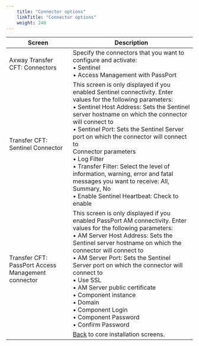 ```yaml
---
    title: "Connector options"
    linkTitle: "Connector options"
    weight: 240
---
```

| Screen  | Description  |
| --- | --- |
| Axway Transfer CFT: Connectors  | Specify the connectors that you want to configure and activate:<br/> • Sentinel<br/> • Access Management with PassPort |
| Transfer CFT:<br /> Sentinel Connector | This screen is only displayed if you enabled Sentinel connectivity. Enter values for the following parameters:<br/> • Sentinel Host Address: Sets the Sentinel server hostname on which the connector will connect to<br/> • Sentinel Port: Sets the Sentinel Server port on which the connector will connect to<br/> Connector parameters<br/> • Log Filter<br/> • Transfer Filter: Select the level of information, warning, error and fatal messages you want to receive: All, Summary, No<br/> • Enable Sentinel Heartbeat: Check to enable |
| Transfer CFT:<br /> PassPort Access Management connector  | This screen is only displayed if you enabled PassPort AM connectivity. Enter values for the following parameters:<br/> • AM Server Host Address: Sets the Sentinel server hostname on which the connector will connect to<br/> • AM Server Port: Sets the Sentinel Server port on which the connector will connect to<br/> • Use SSL<br/> • AM Server public certificate<br/> • Component instance<br/> • Domain<br/> • Component Login<br/> • Component Password<br/> • Confirm Password |
|   | [Back](../../../../windows_install_start_here/before_you_start_win/install_transfer_cft_1) to core installation screens.  |

